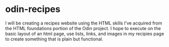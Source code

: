 # odin-recipes
I will be creating a recipes website using the HTML skills I've acquired from the HTML foundations portion of the Odin project. I hope to execute on the basic layout of an html page, use lists, links, and images in my recipies page to create something that is plain but functional.
